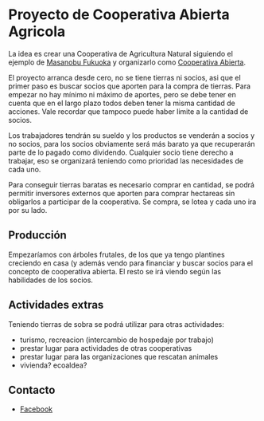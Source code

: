 # Proyecto de Cooperativa Abierta Agricola

La idea es crear una Cooperativa de Agricultura Natural siguiendo el ejemplo de [Masanobu Fukuoka](https://es.wikipedia.org/wiki/Masanobu_Fukuoka) y organizarlo como [Cooperativa Abierta](README.md).

El proyecto arranca desde cero, no se tiene tierras ni socios, asi que el primer paso es buscar socios que aporten para la compra de tierras. Para empezar no hay mínimo ni máximo de aportes, pero se debe tener en cuenta que en el largo plazo todos deben tener la misma cantidad de acciones. Vale recordar que tampoco puede haber limite a la cantidad de socios.

Los trabajadores tendrán su sueldo y los productos se venderán a socios y no socios, para los socios obviamente será más barato ya que recuperarán parte de lo pagado como dividendo. Cualquier socio tiene derecho a trabajar, eso se organizará teniendo como prioridad las necesidades de cada uno.

Para conseguir tierras baratas es necesario comprar en cantidad, se podrá permitir inversores externos que aporten para comprar hectareas sin obligarlos a participar de la cooperativa. Se compra, se lotea y cada uno ira por su lado.

## Producción

Empezaríamos con árboles frutales, de los que ya tengo plantines creciendo en casa (y además vendo para financiar y buscar socios para el concepto de cooperativa abierta. El resto se irá viendo según las habilidades de los socios.

## Actividades extras

Teniendo tierras de sobra se podrá utilizar para otras actividades:

* turismo, recreacion (intercambio de hospedaje por trabajo)
* prestar lugar para actividades de otras cooperativas
* prestar lugar para las organizaciones que rescatan animales
* vivienda? ecoaldea?

## Contacto

* [Facebook](https://www.facebook.com/1pueblitoparami/)